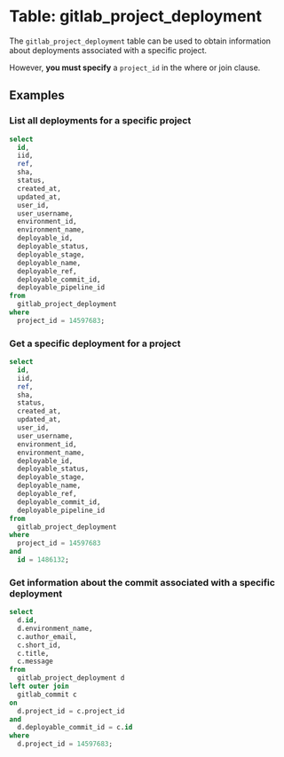 # Table: gitlab_project_deployment

The `gitlab_project_deployment` table can be used to obtain information about deployments associated with a specific project.

However, **you must specify** a `project_id` in the where or join clause.

## Examples

### List all deployments for a specific project

```sql
select
  id,
  iid,
  ref,
  sha,
  status,
  created_at,
  updated_at,
  user_id,
  user_username,
  environment_id,
  environment_name,
  deployable_id,
  deployable_status,
  deployable_stage,
  deployable_name,
  deployable_ref,
  deployable_commit_id,
  deployable_pipeline_id
from
  gitlab_project_deployment
where
  project_id = 14597683;
```

### Get a specific deployment for a project

```sql
select
  id,
  iid,
  ref,
  sha,
  status,
  created_at,
  updated_at,
  user_id,
  user_username,
  environment_id,
  environment_name,
  deployable_id,
  deployable_status,
  deployable_stage,
  deployable_name,
  deployable_ref,
  deployable_commit_id,
  deployable_pipeline_id
from
  gitlab_project_deployment
where
  project_id = 14597683
and
  id = 1486132;
```

### Get information about the commit associated with a specific deployment

```sql
select
  d.id,
  d.environment_name,
  c.author_email,
  c.short_id,
  c.title,
  c.message
from
  gitlab_project_deployment d
left outer join 
  gitlab_commit c
on
  d.project_id = c.project_id
and
  d.deployable_commit_id = c.id
where
  d.project_id = 14597683;
```
